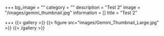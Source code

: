 +++
bg_image = ""
category = ""
description = "Test 2"
image = "/images/gemini_thumbnail.jpg"
information = []
title = "Test 2"

+++
{{< gallery >}}   {{< figure src="images/Gemini_Thumbnail_Large.jpg" >}}  {{< /gallery >}}